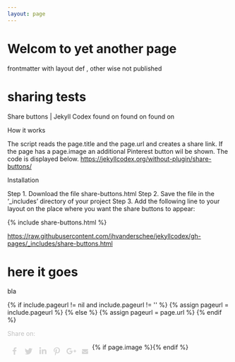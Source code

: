 ```yaml
---
layout: page
---
```


# Welcom to yet another page

frontmatter with layout def , other wise not published  

# sharing tests

Share buttons | Jekyll Codex
found on
found on
found on

How it works

The script reads the page.title and the page.url and creates a share link. If the page has a page.image an additional Pinterest button wil be shown. The code is displayed below.
https://jekyllcodex.org/without-plugin/share-buttons/

Installation

Step 1. Download the file share-buttons.html
Step 2. Save the file in the ‘_includes’ directory of your project
Step 3. Add the following line to your layout on the place where you want the share buttons to appear:

{% include share-buttons.html %}

https://raw.githubusercontent.com/jhvanderschee/jekyllcodex/gh-pages/_includes/share-buttons.html

# here it goes

bla


{% if include.pageurl != nil and include.pageurl != '' %}
    {% assign pageurl = include.pageurl %}
{% else %}
    {% assign pageurl = page.url %}
{% endif %}

<style>
#share-buttons {display: inline-block; vertical-align: middle; }
#share-buttons:after {content: ""; display: block; clear: both;}
#share-buttons > div {
    position: relative;
    text-align: left; 
    height: 36px; 
    width: 32px; 
    float: left; 
    text-align: center;
}
#share-buttons > div > svg {height: 16px; fill: #d5d5d5; margin-top: 10px;}
#share-buttons > div:hover {cursor: pointer;}
#share-buttons > div.facebook:hover > svg {fill: #3B5998;}
#share-buttons > div.twitter:hover > svg {fill: #55ACEE;}
#share-buttons > div.linkedin:hover > svg {fill: #0077b5;}
#share-buttons > div.pinterest:hover > svg {fill: #CB2027;}
#share-buttons > div.gplus:hover > svg {fill: #dd4b39;}
#share-buttons > div.mail:hover > svg {fill: #7D7D7D;}
#share-buttons > div.instagram:hover > svg {fill: #C73B92;}
#share-buttons > div.facebook > svg {height: 18px; margin-top: 9px;}
#share-buttons > div.twitter > svg {height: 20px; margin-top: 8px;}
#share-buttons > div.linkedin > svg {height: 19px; margin-top: 7px;}
#share-buttons > div.pinterest > svg {height: 20px; margin-top: 9px;}
#share-buttons > div.gplus > svg {height: 17px; margin-top: 9px; position: relative; left: 1px;}
#share-buttons > div.mail > svg {height: 14px; margin-top: 11px;}
</style>

<span style="color: silver;">Share on: </span><div id="share-buttons">
    <div class="facebook" title="Share this on Facebook" onclick="window.open('http://www.facebook.com/share.php?u={{ site.url }}{{ pageurl }}');"><svg viewBox="0 0 1792 1792" xmlns="http://www.w3.org/2000/svg"><path d="M1343 12v264h-157q-86 0-116 36t-30 108v189h293l-39 296h-254v759h-306v-759h-255v-296h255v-218q0-186 104-288.5t277-102.5q147 0 228 12z"/></svg></div>
    <div class="twitter" title="Share this on Twitter" onclick="window.open('http://twitter.com/home?status={{ site.url }}{{ pageurl }}');"><svg viewBox="0 0 1792 1792" xmlns="http://www.w3.org/2000/svg"><path d="M1684 408q-67 98-162 167 1 14 1 42 0 130-38 259.5t-115.5 248.5-184.5 210.5-258 146-323 54.5q-271 0-496-145 35 4 78 4 225 0 401-138-105-2-188-64.5t-114-159.5q33 5 61 5 43 0 85-11-112-23-185.5-111.5t-73.5-205.5v-4q68 38 146 41-66-44-105-115t-39-154q0-88 44-163 121 149 294.5 238.5t371.5 99.5q-8-38-8-74 0-134 94.5-228.5t228.5-94.5q140 0 236 102 109-21 205-78-37 115-142 178 93-10 186-50z"/></svg></div>
    <div class="linkedin" title="Share this on Linkedin" onclick="window.open('https://www.linkedin.com/shareArticle?mini=true&url={{ site.url }}{{ pageurl }}&title=&summary=&source=');"><svg viewBox="0 0 1792 1792" xmlns="http://www.w3.org/2000/svg"><path d="M477 625v991h-330v-991h330zm21-306q1 73-50.5 122t-135.5 49h-2q-82 0-132-49t-50-122q0-74 51.5-122.5t134.5-48.5 133 48.5 51 122.5zm1166 729v568h-329v-530q0-105-40.5-164.5t-126.5-59.5q-63 0-105.5 34.5t-63.5 85.5q-11 30-11 81v553h-329q2-399 2-647t-1-296l-1-48h329v144h-2q20-32 41-56t56.5-52 87-43.5 114.5-15.5q171 0 275 113.5t104 332.5z"/></svg></div>
    {% if page.image %}<div class="pinterest" title="Share this on Pinterest" onclick="window.open('https://pinterest.com/pin/create/button/?url=&media={{ site.url }}{{ page.image }}&description=');"><svg viewBox="0 0 1792 1792" xmlns="http://www.w3.org/2000/svg"><path d="M256 597q0-108 37.5-203.5t103.5-166.5 152-123 185-78 202-26q158 0 294 66.5t221 193.5 85 287q0 96-19 188t-60 177-100 149.5-145 103-189 38.5q-68 0-135-32t-96-88q-10 39-28 112.5t-23.5 95-20.5 71-26 71-32 62.5-46 77.5-62 86.5l-14 5-9-10q-15-157-15-188 0-92 21.5-206.5t66.5-287.5 52-203q-32-65-32-169 0-83 52-156t132-73q61 0 95 40.5t34 102.5q0 66-44 191t-44 187q0 63 45 104.5t109 41.5q55 0 102-25t78.5-68 56-95 38-110.5 20-111 6.5-99.5q0-173-109.5-269.5t-285.5-96.5q-200 0-334 129.5t-134 328.5q0 44 12.5 85t27 65 27 45.5 12.5 30.5q0 28-15 73t-37 45q-2 0-17-3-51-15-90.5-56t-61-94.5-32.5-108-11-106.5z"/></svg></div>{% endif %}
    <div class="gplus" title="Share this on Google Plus" onclick="window.open('https://plus.google.com/share?url={{ site.url }}{{ pageurl }}');"><svg viewBox="0 0 2304 1792" xmlns="http://www.w3.org/2000/svg"><path d="M1437 913q0 208-87 370.5t-248 254-369 91.5q-149 0-285-58t-234-156-156-234-58-285 58-285 156-234 234-156 285-58q286 0 491 192l-199 191q-117-113-292-113-123 0-227.5 62t-165.5 168.5-61 232.5 61 232.5 165.5 168.5 227.5 62q83 0 152.5-23t114.5-57.5 78.5-78.5 49-83 21.5-74h-416v-252h692q12 63 12 122zm867-122v210h-209v209h-210v-209h-209v-210h209v-209h210v209h209z"/></svg></div>
    <div class="mail" title="Share this through Email" onclick="window.open('mailto:?&body={{ site.url }}{{ pageurl }}');"><svg viewBox="0 0 1792 1792" xmlns="http://www.w3.org/2000/svg"><path d="M1792 710v794q0 66-47 113t-113 47h-1472q-66 0-113-47t-47-113v-794q44 49 101 87 362 246 497 345 57 42 92.5 65.5t94.5 48 110 24.5h2q51 0 110-24.5t94.5-48 92.5-65.5q170-123 498-345 57-39 100-87zm0-294q0 79-49 151t-122 123q-376 261-468 325-10 7-42.5 30.5t-54 38-52 32.5-57.5 27-50 9h-2q-23 0-50-9t-57.5-27-52-32.5-54-38-42.5-30.5q-91-64-262-182.5t-205-142.5q-62-42-117-115.5t-55-136.5q0-78 41.5-130t118.5-52h1472q65 0 112.5 47t47.5 113z"/></svg></div>
</div>
